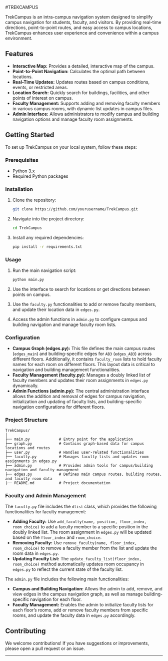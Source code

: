 
#TREKCAMPUS

TrekCampus is an intra-campus navigation system designed to simplify campus navigation for students, faculty, and visitors. By providing real-time directions, point-to-point routes, and easy access to campus locations, TrekCampus enhances user experience and convenience within a campus environment.

## Features

- **Interactive Map:** Provides a detailed, interactive map of the campus.
- **Point-to-Point Navigation:** Calculates the optimal path between locations.
- **Real-Time Updates:** Updates routes based on campus conditions, events, or restricted areas.
- **Location Search:** Quickly search for buildings, facilities, and other points of interest on campus.
- **Faculty Management:** Supports adding and removing faculty members in various campus rooms, with dynamic list updates in campus files.
- **Admin Interface:** Allows administrators to modify campus and building navigation options and manage faculty room assignments.

## Getting Started

To set up TrekCampus on your local system, follow these steps:

### Prerequisites

- Python 3.x
- Required Python packages

### Installation

1. Clone the repository:

   ```bash
   git clone https://github.com/yourusername/TrekCampus.git
   ```

2. Navigate into the project directory:

   ```bash
   cd TrekCampus
   ```

3. Install any required dependencies:

   ```bash
   pip install -r requirements.txt
   ```

### Usage

1. Run the main navigation script:

   ```bash
   python main.py
   ```

2. Use the interface to search for locations or get directions between points on campus.
3. Use the `faculty.py` functionalities to add or remove faculty members, and update their location data in `edges.py`.
4. Access the admin functions in `admin.py` to configure campus and building navigation and manage faculty room lists.

### Configuration

- **Campus Graph (edges.py):** This file defines the main campus routes (`edges_main`) and building-specific edges for `AB3` (`edges_AB3`) across different floors. Additionally, it contains `faculty_room` lists to hold faculty names for each room on different floors. This layout data is critical to navigation and building management functionalities.
- **Faculty Management (faculty.py):** Manages a doubly linked list of faculty members and updates their room assignments in `edges.py` dynamically.
- **Admin Functions (admin.py):** The central administration interface allows the addition and removal of edges for campus navigation, initialization and updating of faculty lists, and building-specific navigation configurations for different floors.

### Project Structure

```
TrekCampus/
│
├── main.py             # Entry point for the application
├── graph.py            # Contains graph-based data for campus locations and routes
├── user.py             # Handles user-related functionalities
├── faculty.py          # Manages faculty lists and updates room assignments in edges.py
├── admin.py            # Provides admin tools for campus/building navigation and faculty management
├── edges.py            # Defines main campus routes, building routes, and faculty room data
├── README.md           # Project documentation
```

### Faculty and Admin Management

The `faculty.py` file includes the `dlist` class, which provides the following functionalities for faculty management:

- **Adding Faculty:** Use `add_faculty(name, position, floor_index, room_choice)` to add a faculty member to a specific position in the doubly linked list. The room assignment in `edges.py` will be updated based on the `floor_index` and `room_choice`.
- **Removing Faculty:** Use `remove_faculty(name, floor_index, room_choice)` to remove a faculty member from the list and update the room data in `edges.py`.
- **Updating Faculty List:** The `update_faculty_list(floor_index, room_choice)` method automatically updates room occupancy in `edges.py` to reflect the current state of the faculty list.

The `admin.py` file includes the following main functionalities:

- **Campus and Building Navigation:** Allows the admin to add, remove, and view edges in the campus navigation graph, as well as manage building-specific navigation for each floor.
- **Faculty Management:** Enables the admin to initialize faculty lists for each floor’s rooms, add or remove faculty members from specific rooms, and update the faculty data in `edges.py` accordingly.

## Contributing

We welcome contributions! If you have suggestions or improvements, please open a pull request or an issue.


---
